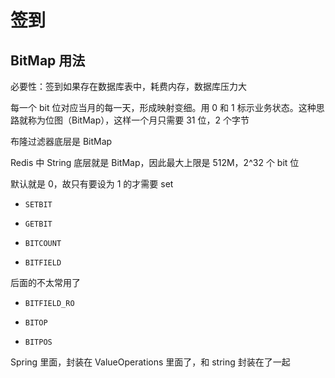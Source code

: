 # 签到

## BitMap 用法

必要性：签到如果存在数据库表中，耗费内存，数据库压力大

每一个 bit 位对应当月的每一天，形成映射变细。用 0 和 1 标示业务状态。这种思路就称为位图（BitMap），这样一个月只需要 31 位，2 个字节

布隆过滤器底层是 BitMap

Redis 中 String 底层就是 BitMap，因此最大上限是 512M，2^32 个 bit 位

默认就是 0，故只有要设为 1 的才需要 set

- `SETBIT`

- `GETBIT`

- `BITCOUNT`

- `BITFIELD`

后面的不太常用了

- `BITFIELD_RO`

- `BITOP`

- `BITPOS`

Spring 里面，封装在 ValueOperations 里面了，和 string 封装在了一起
